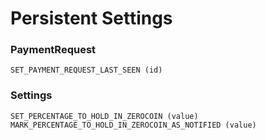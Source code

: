 # Persistent Settings

### PaymentRequest

```
SET_PAYMENT_REQUEST_LAST_SEEN (id)
```
### Settings

```
SET_PERCENTAGE_TO_HOLD_IN_ZEROCOIN (value)
MARK_PERCENTAGE_TO_HOLD_IN_ZEROCOIN_AS_NOTIFIED (value)
```
